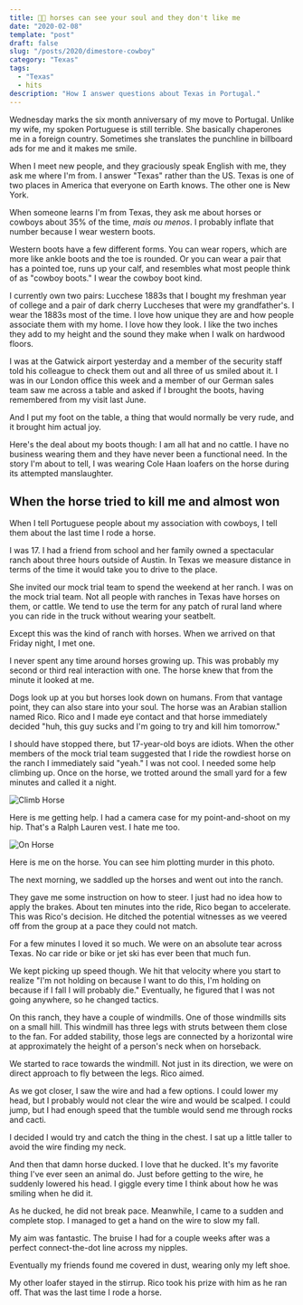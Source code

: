 ```yaml
---
title: 🤠🐎 horses can see your soul and they don't like me
date: "2020-02-08"
template: "post"
draft: false
slug: "/posts/2020/dimestore-cowboy"
category: "Texas"
tags:
  - "Texas"
  - hits
description: "How I answer questions about Texas in Portugal."
---
```


Wednesday marks the six month anniversary of my move to Portugal. Unlike my wife, my spoken Portuguese is still terrible. She basically chaperones me in a foreign country. Sometimes she translates the punchline in billboard ads for me and it makes me smile.

When I meet new people, and they graciously speak English with me, they ask me where I'm from. I answer "Texas" rather than the US. Texas is one of two places in America that everyone on Earth knows. The other one is New York.

When someone learns I'm from Texas, they ask me about horses or cowboys about 35% of the time, _mais ou menos_. I probably inflate that number because I wear western boots.

Western boots have a few different forms. You can wear ropers, which are more like ankle boots and the toe is rounded. Or you can wear a pair that has a pointed toe, runs up your calf, and resembles what most people think of as "cowboy boots." I wear the cowboy boot kind.

I currently own two pairs: Lucchese 1883s that I bought my freshman year of college and a pair of dark cherry Luccheses that were my grandfather's. I wear the 1883s most of the time. I love how unique they are and how people associate them with my home. I love how they look. I like the two inches they add to my height and the sound they make when I walk on hardwood floors.

I was at the Gatwick airport yesterday and a member of the security staff told his colleague to check them out and all three of us smiled about it. I was in our London office this week and a member of our German sales team saw me across a table and asked if I brought the boots, having remembered from my visit last June.

And I put my foot on the table, a thing that would normally be very rude, and it brought him actual joy.

Here's the deal about my boots though: I am all hat and no cattle. I have no business wearing them and they have never been a functional need. In the story I'm about to tell, I was wearing Cole Haan loafers on the horse during its attempted manslaughter.

## When the horse tried to kill me and almost won

When I tell Portuguese people about my association with cowboys, I tell them about the last time I rode a horse.

I was 17. I had a friend from school and her family owned a spectacular ranch about three hours outside of Austin. In Texas we measure distance in terms of the time it would take you to drive to the place.

She invited our mock trial team to spend the weekend at her ranch. I was on the mock trial team. Not all people with ranches in Texas have horses on them, or cattle. We tend to use the term for any patch of rural land where you can ride in the truck without wearing your seatbelt.

Except this was the kind of ranch with horses. When we arrived on that Friday night, I met one.

I never spent any time around horses growing up. This was probably my second or third real interaction with one. The horse  knew that from the minute it looked at me.

Dogs look up at you but horses look down on humans. From that vantage point, they can also stare into your soul. The horse was an Arabian stallion named Rico. Rico and I made eye contact and that horse immediately decided "huh, this guy sucks and I'm going to try and kill him tomorrow."

I should have stopped there, but 17-year-old boys are idiots. When the other members of the mock trial team suggested that I ride the rowdiest horse on the ranch I immediately said "yeah." I was not cool. I needed some help climbing up. Once on the horse, we trotted around the small yard for a few minutes and called it a night.

![Climb Horse](https://imagedelivery.net/BO71HffCLgVKrpfgjL7r7Q/e887ab7a-f8c2-43e6-ebad-c869f3865200/public)

Here is me getting help. I had a camera case for my point-and-shoot on my hip. That's a Ralph Lauren vest. I hate me too.

![On Horse](https://imagedelivery.net/BO71HffCLgVKrpfgjL7r7Q/1c296a6a-2ef2-4c35-6bb5-80fafc878800/public)

Here is me on the horse. You can see him plotting murder in this photo.

The next morning, we saddled up the horses and went out into the ranch.

They gave me some instruction on how to steer. I just had no idea how to apply the brakes. About ten minutes into the ride, Rico began to accelerate. This was Rico's decision. He ditched the potential witnesses as we veered off from the group at a pace they could not match.

For a few minutes I loved it so much. We were on an absolute tear across Texas. No car ride or bike or jet ski has ever been that much fun.

We kept picking up speed though. We hit that velocity where you start to realize "I'm not holding on because I want to do this, I'm holding on because if I fall I will probably die." Eventually, he figured that I was not going anywhere, so he changed tactics.

On this ranch, they have a couple of windmills. One of those windmills sits on a small hill. This windmill has three legs with struts between them close to the fan. For added stability, those legs are connected by a horizontal wire at approximately the height of a person's neck when on horseback.

We started to race towards the windmill. Not just in its direction, we were on direct approach to fly between the legs. Rico aimed.

As we got closer, I saw the wire and had a few options. I could lower my head, but I probably would not clear the wire and would be scalped. I could jump, but I had enough speed that the tumble would send me through rocks and cacti.

I decided I would try and catch the thing in the chest. I sat up a little taller to avoid the wire finding my neck.

And then that damn horse ducked. I love that he ducked. It's my favorite thing I've ever seen an animal do. Just before getting to the wire, he suddenly lowered his head. I giggle every time I think about how he was smiling when he did it.

As he ducked, he did not break pace. Meanwhile, I came to a sudden and complete stop. I managed to get a hand on the wire to slow my fall.

My aim was fantastic. The bruise I had for a couple weeks after was a perfect connect-the-dot line across my nipples.

Eventually my friends found me covered in dust, wearing only my left shoe.

My other loafer stayed in the stirrup. Rico took his prize with him as he ran off. That was the last time I rode a horse.